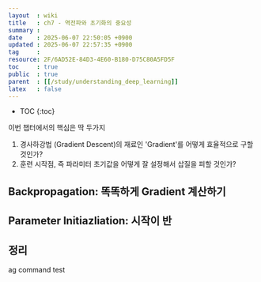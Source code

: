 ```yaml
---
layout  : wiki
title   : ch7 - 역전파와 초기화의 중요성
summary : 
date    : 2025-06-07 22:50:05 +0900
updated : 2025-06-07 22:57:35 +0900
tag     : 
resource: 2F/6AD52E-84D3-4E60-B180-D75C80A5FD5F
toc     : true
public  : true
parent  : [[/study/understanding_deep_learning]]
latex   : false
---
```

* TOC
{:toc}

이번 챕터에서의 핵심은 딱 두가지
1. 경사하강법 (Gradient Descent)의 재료인 'Gradient'를 어떻게 효율적으로 구할 것인가?
2. 훈련 시작점, 즉 파라미터 초기값을 어떻게 잘 설정해서 삽질을 피할 것인가?

## Backpropagation: 똑똑하게 Gradient 계산하기

## Parameter Initiazliation: 시작이 반

## 정리
ag command test

